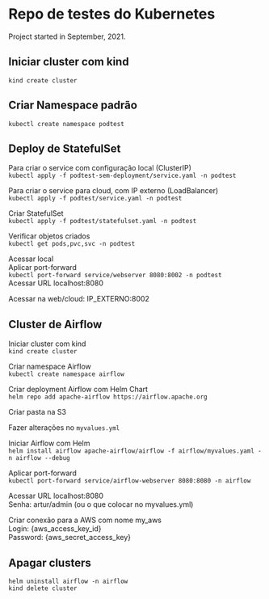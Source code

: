 # Repo de testes do Kubernetes

Project started in September, 2021.

## Iniciar cluster com kind
`kind create cluster`

## Criar Namespace padrão
`kubectl create namespace podtest`

## Deploy de StatefulSet

Para criar o service com configuração local (ClusterIP) \
`kubectl apply -f podtest-sem-deployment/service.yaml -n podtest`

Para criar o service para cloud, com IP externo (LoadBalancer) \
`kubectl apply -f podtest/service.yaml -n podtest`

Criar StatefulSet \
`kubectl apply -f podtest/statefulset.yaml -n podtest`

Verificar objetos criados \
`kubectl get pods,pvc,svc -n podtest`

Acessar  local \
Aplicar port-forward \
`kubectl port-forward service/webserver 8080:8002 -n podtest` \
Acessar URL localhost:8080

Acessar na web/cloud: IP_EXTERNO:8002

## Cluster de Airflow

Iniciar cluster com kind \
`kind create cluster`

Criar namespace Airflow \
`kubectl create namespace airflow`

Criar deployment Airflow com Helm Chart \
`helm repo add apache-airflow https://airflow.apache.org`

Criar pasta na S3

Fazer alterações no `myvalues.yml`

Iniciar Airflow com Helm \
`helm install airflow apache-airflow/airflow -f airflow/myvalues.yaml -n airflow --debug`

Aplicar port-forward \
`kubectl port-forward service/airflow-webserver 8080:8080 -n airflow`

Acessar URL localhost:8080 \
Senha: artur/admin (ou o que colocar no myvalues.yml)

Criar conexão para a AWS com nome my_aws \
Login: {aws_access_key_id} \
Password: {aws_secret_access_key}

## Apagar clusters
`helm uninstall airflow -n airflow` \
`kind delete cluster`

